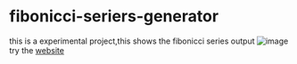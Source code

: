 # fibonicci-seriers-generator
this is a experimental project,this shows the fibonicci series output
![image](https://github.com/user-attachments/assets/f22e5f09-afac-4dbc-8db7-3ccac6a12aff)
<br>
 try the [website](https://github.com/blue-clouds4/fibonicci-seriers-genrator) 
